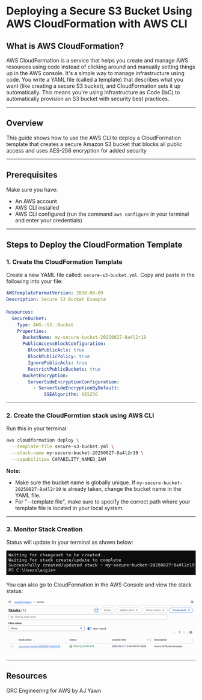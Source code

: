 # Deploying a Secure S3 Bucket Using AWS CloudFormation with AWS CLI

## What is AWS CloudFormation?
AWS CloudFormation is a service that helps you create and manage AWS resources using code instead of clicking around and manually setting things up in the AWS console. It's a simple way to manage infrastructure using code. You write a YAML file (called a template) that describes what you want (like creating a secure S3 bucket), and CloudFormation sets it up automatically. This means you're using Infrastructure as Code (IaC) to automatically provision an S3 bucket with security best practices.

---

## Overview

This guide shows how to use the AWS CLI to deploy a CloudFormation template that creates a secure Amazon S3 bucket that blocks all public access and uses AES-256 encryption for added security

---

## Prerequisites

Make sure you have:
- An AWS account
- AWS CLI installed
- AWS CLI configured (run the command `aws configure` in your terminal and enter your credentials)

---

## Steps to Deploy the CloudFormation Template

### 1. Create the CloudFormation Template

Create a new YAML file called: `secure-s3-bucket.yml`. Copy and paste in the following into your file:

```yaml
AWSTemplateFormatVersion: 2010-09-09
Description: Secure S3 Bucket Example

Resources:
  SecureBucket:
    Type: AWS::S3::Bucket
    Properties:
      BucketName: my-secure-bucket-20250827-8a4l2r19
      PublicAccessBlockConfiguration:
        BlockPublicAcls: true
        BlockPublicPolicy: true
        IgnorePublicAcls: true
        RestrictPublicBuckets: true
      BucketEncryption:
        ServerSideEncryptionConfiguration:
          - ServerSideEncryptionByDefault:
              SSEAlgorithm: AES256
```

---

### 2. Create the CloudFormtion stack using AWS CLI

Run this in your terminal:

```bash
aws cloudformation deploy \
  --template-file secure-s3-bucket.yml \
  --stack-name my-secure-bucket-20250827-8a4l2r19 \
  --capabilities CAPABILITY_NAMED_IAM
```

**Note:**
- Make sure the bucket name is globally unique. If `my-secure-bucket-20250827-8a4l2r19` is already taken, change the bucket name in the YAML file.
- For "--template file", make sure to specify the correct path where your template file is located in your local system.

---

### 3. Monitor Stack Creation

Status will update in your terminal as shown below:

![Stack Created in CLI](CLI-final-view.png)

You can also go to CloudFormation in the AWS Console and view the stack status:

![Stack Created in CLI](console-final-view.png)

---

## Resources

GRC Engineering for AWS by AJ Yawn
